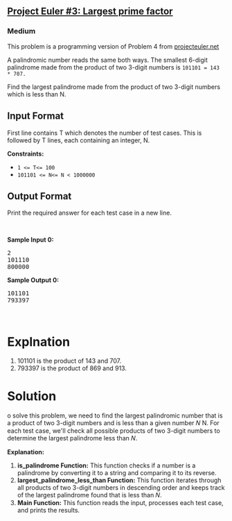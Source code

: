 <h2>
<a href="https://www.hackerrank.com/contests/projecteuler/challenges/euler003/problem">Project Euler #3: Largest prime factor</a></h2>
<h3>Medium</h3>
<p>This problem is a programming version of Problem 4 from <a href="https://projecteuler.net/">projecteuler.net</a></p>
<p>A palindromic number reads the same both ways. The smallest 6-digit palindrome made from the product of two 3-digit numbers is <code>101101 = 143 * 707.</code></p>
<p>Find the largest palindrome made from the product of two 3-digit numbers which is less than N.</p>

<h2>Input Format</h2>
<p>First line contains T which denotes the number of test cases. This is followed by T lines, 
  each containing an integer, N.</p>


<p><strong>Constraints:</strong></p>

<ul>
	<li><code>1 &lt;= T&lt;= 100</sup></code></li>
	<li><code>101101 &lt;= N&lt;= N < 1000000</sup></code></li>
</ul>

<h2> Output Format</h2>
<p>Print the required answer for each test case in a new line.</p>
<p>&nbsp;</p>
<p><strong class="example">Sample Input 0:</strong></p>
<pre>
2
101110
800000
</pre>
<p><strong class="example">Sample Output 0:</strong></p>
<pre>
101101
793397
</pre>
<p>&nbsp;</p>

<h1>Explnation</h1>
<p>
  <ol> 
    <li>101101 is the product of 143 and 707.</li>
    <li>793397 is the product of 869 and 913.</li>
  </ol>
</p>


<h1>Solution</h1>
<p>o solve this problem, we need to find the largest palindromic number that is a product of two 3-digit numbers and is less than a given number 𝑁
N. For each test case, we'll check all possible products of two 3-digit numbers to determine the largest palindrome less than 𝑁.</p>
<p><b>Explanation:</b>
  <ol>
    <li><b>is_palindrome Function:</b> This function checks if a number is a palindrome by converting it to a string and comparing it to its reverse.</li>
    <li><b>largest_palindrome_less_than Function:</b> This function iterates through all products of two 3-digit numbers in descending order and keeps track of the largest palindrome found that is less than 𝑁.</li>
    <li><b>Main Function:</b> This function reads the input, processes each test case, and prints the results.</li>
</ol>
</p>
